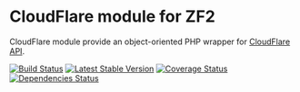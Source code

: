 CloudFlare module for ZF2
=======================

CloudFlare module provide an object-oriented PHP wrapper for [CloudFlare API](https://www.cloudflare.com/docs/client-api.html).

[![Build Status](https://secure.travis-ci.org/neeckeloo/CloudFlare.png?branch=master)](http://travis-ci.org/neeckeloo/CloudFlare)
[![Latest Stable Version](https://poser.pugx.org/neeckeloo/CloudFlare/v/stable.png)](https://packagist.org/packages/neeckeloo/CloudFlare)
[![Coverage Status](https://coveralls.io/repos/neeckeloo/CloudFlare/badge.png)](https://coveralls.io/r/neeckeloo/CloudFlare)
[![Dependencies Status](http://depending.in/neeckeloo/CloudFlare.png)](http://depending.in/neeckeloo/CloudFlare)
